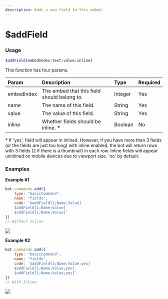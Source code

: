 ```yaml
---
description: Adds a new field to this embed.
---
```


# $addField
### Usage
```php
$addField[embedIndex;text;value;inline]
```

This function has four params.

| Param | Description | Type | Required
| :---- | :---- | :---- | :----
| embedIndex | The embed that this field should belong to. | Integer | Yes
| name | The name of this field. | String | Yes
| value | The value of this field. | String | Yes
| inline | Whether fields should be inline. **\*** | Boolean | No
**\*** If 'yes', field will appear in inlined. However, if you have more than 3 fields \(or the fields are just too long\) with inline enabled, the bot will return rows with 3 fields \(2 if there is a thumbnail\) in each row. Inline fields will appear uninlined on mobile devices due to viewport size. 'no' by default.

### Examples
**Example #1**
```javascript
bot.commands.add({
    type: "basicCommand",
    name: "fields",
    code: `$addField[1;Name;Value]
    $addField[1;Name;Value]
    $addField[1;Name;Value]`
})
// Without Inline
```
![](https://user-images.githubusercontent.com/69215413/146597027-f6be6640-0003-4775-90ff-f720ca7bc663.png)

**Example #2**
```javascript
bot.commands.add({
    type: "basicCommand",
    name: "fields",
    code: `$addField[1;Name;Value;yes]
    $addField[1;Name;Value;yes]
    $addField[1;Name;Value;yes]`
})
// With Inline
```
![](https://user-images.githubusercontent.com/69215413/146597126-4f49c136-9924-4503-99c6-9c1b1f9fc47c.png)
